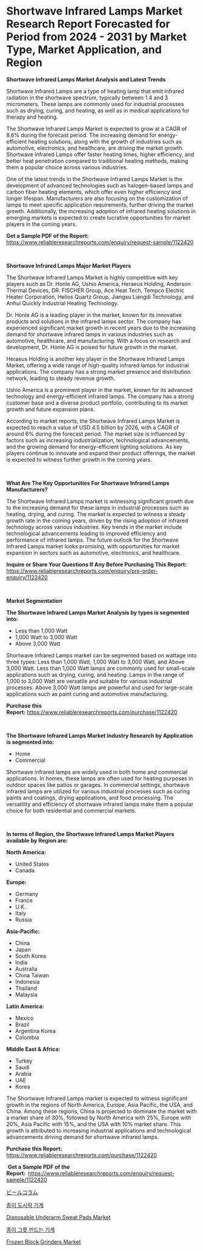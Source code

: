 <p><h1>Shortwave Infrared Lamps Market Research Report Forecasted for Period from 2024 -  2031 by Market Type, Market Application, and Region</h1></p><p><strong>Shortwave Infrared Lamps Market Analysis and Latest Trends</strong></p>
<p><p>Shortwave Infrared Lamps are a type of heating lamp that emit infrared radiation in the shortwave spectrum, typically between 1.4 and 3 micrometers. These lamps are commonly used for industrial processes such as drying, curing, and heating, as well as in medical applications for therapy and heating.</p><p>The Shortwave Infrared Lamps Market is expected to grow at a CAGR of 8.6% during the forecast period. The increasing demand for energy-efficient heating solutions, along with the growth of industries such as automotive, electronics, and healthcare, are driving the market growth. Shortwave Infrared Lamps offer faster heating times, higher efficiency, and better heat penetration compared to traditional heating methods, making them a popular choice across various industries.</p><p>One of the latest trends in the Shortwave Infrared Lamps Market is the development of advanced technologies such as halogen-based lamps and carbon fiber heating elements, which offer even higher efficiency and longer lifespan. Manufacturers are also focusing on the customization of lamps to meet specific application requirements, further driving the market growth. Additionally, the increasing adoption of infrared heating solutions in emerging markets is expected to create lucrative opportunities for market players in the coming years.</p></p>
<p><strong>Get a Sample PDF of the Report:&nbsp;</strong> <a href="https://www.reliableresearchreports.com/enquiry/request-sample/1122420">https://www.reliableresearchreports.com/enquiry/request-sample/1122420</a></p>
<p>&nbsp;</p>
<p><strong>Shortwave Infrared Lamps Major Market Players</strong></p>
<p><p>The Shortwave Infrared Lamps Market is highly competitive with key players such as Dr. Honle AG, Ushio America, Heraeus Holding, Anderson Thermal Devices, DR. FISCHER Group, Ace Heat Tech, Tempco Electric Heater Corporation, Helios Quartz Group, Jiangsu Liangdi Technology, and Anhui Quickly Industrial Heating Technology.</p><p>Dr. Honle AG is a leading player in the market, known for its innovative products and solutions in the infrared lamps sector. The company has experienced significant market growth in recent years due to the increasing demand for shortwave infrared lamps in various industries such as automotive, healthcare, and manufacturing. With a focus on research and development, Dr. Honle AG is poised for future growth in the market.</p><p>Heraeus Holding is another key player in the Shortwave Infrared Lamps Market, offering a wide range of high-quality infrared lamps for industrial applications. The company has a strong market presence and distribution network, leading to steady revenue growth.</p><p>Ushio America is a prominent player in the market, known for its advanced technology and energy-efficient infrared lamps. The company has a strong customer base and a diverse product portfolio, contributing to its market growth and future expansion plans.</p><p>According to market reports, the Shortwave Infrared Lamps Market is expected to reach a value of USD 4.5 billion by 2026, with a CAGR of around 6% during the forecast period. The market size is influenced by factors such as increasing industrialization, technological advancements, and the growing demand for energy-efficient lighting solutions. As key players continue to innovate and expand their product offerings, the market is expected to witness further growth in the coming years.</p></p>
<p>&nbsp;</p>
<p><strong>What Are The Key Opportunities For Shortwave Infrared Lamps Manufacturers?</strong></p>
<p><p>The Shortwave Infrared Lamps market is witnessing significant growth due to the increasing demand for these lamps in industrial processes such as heating, drying, and curing. The market is expected to witness a steady growth rate in the coming years, driven by the rising adoption of infrared technology across various industries. Key trends in the market include technological advancements leading to improved efficiency and performance of infrared lamps. The future outlook for the Shortwave Infrared Lamps market looks promising, with opportunities for market expansion in sectors such as automotive, electronics, and healthcare.</p></p>
<p><strong>Inquire or Share Your Questions If Any Before Purchasing This Report:</strong> <a href="https://www.reliableresearchreports.com/enquiry/pre-order-enquiry/1122420">https://www.reliableresearchreports.com/enquiry/pre-order-enquiry/1122420</a></p>
<p>&nbsp;</p>
<p><strong>Market Segmentation</strong></p>
<p><strong>The Shortwave Infrared Lamps Market Analysis by types is segmented into:</strong></p>
<p><ul><li>Less than 1,000 Watt</li><li>1,000 Watt to 3,000 Watt</li><li>Above 3,000 Watt</li></ul></p>
<p><p>Shortwave Infrared Lamps market can be segmented based on wattage into three types: Less than 1,000 Watt, 1,000 Watt to 3,000 Watt, and Above 3,000 Watt. Less than 1,000 Watt lamps are commonly used for small-scale applications such as drying, curing, and heating. Lamps in the range of 1,000 to 3,000 Watt are versatile and suitable for various industrial processes. Above 3,000 Watt lamps are powerful and used for large-scale applications such as paint curing and automotive manufacturing.</p></p>
<p><strong>Purchase this Report:&nbsp;</strong><a href="https://www.reliableresearchreports.com/purchase/1122420">https://www.reliableresearchreports.com/purchase/1122420</a></p>
<p>&nbsp;</p>
<p><strong>The Shortwave Infrared Lamps Market Industry Research by Application is segmented into:</strong></p>
<p><ul><li>Home</li><li>Commercial</li></ul></p>
<p><p>Shortwave infrared lamps are widely used in both home and commercial applications. In homes, these lamps are often used for heating purposes in outdoor spaces like patios or garages. In commercial settings, shortwave infrared lamps are utilized for various industrial processes such as curing paints and coatings, drying applications, and food processing. The versatility and efficiency of shortwave infrared lamps make them a popular choice for both residential and commercial markets.</p></p>
<p>&nbsp;</p>
<p><strong>In terms of Region, the Shortwave Infrared Lamps Market Players available by Region are:</strong></p>
<p>
    <p> <strong> North America: </strong>
        <ul>
            <li>United States</li>
            <li>Canada</li>
        </ul>
        </p> 
    <p> <strong> Europe: </strong>
        <ul>
            <li>Germany</li>
            <li>France</li>
            <li>U.K.</li>
            <li>Italy</li>
            <li>Russia</li>
        </ul>
        </p> 
    <p> <strong> Asia-Pacific: </strong>
        <ul>
            <li>China</li>
            <li>Japan</li>
            <li>South Korea</li>
            <li>India</li>
            <li>Australia</li>
            <li>China Taiwan</li>
            <li>Indonesia</li>
            <li>Thailand</li>
            <li>Malaysia</li>
        </ul>
        </p> 
    <p> <strong> Latin America: </strong>
        <ul>
            <li>Mexico</li>
            <li>Brazil</li>
            <li>Argentina Korea</li>
            <li>Colombia</li>
        </ul>
        </p> 
    <p> <strong> Middle East & Africa: </strong>
        <ul>
            <li>Turkey</li>
            <li>Saudi</li>
            <li>Arabia</li>
            <li>UAE</li>
            <li>Korea</li>
        </ul>
    </p>
    </p>
<p><p>The Shortwave Infrared Lamps market is expected to witness significant growth in the regions of North America, Europe, Asia Pacific, the USA, and China. Among these regions, China is projected to dominate the market with a market share of 30%, followed by North America with 25%, Europe with 20%, Asia Pacific with 15%, and the USA with 10% market share. This growth is attributed to increasing industrial applications and technological advancements driving demand for shortwave infrared lamps.</p></p>
<p><strong>Purchase this Report: </strong><a href="https://www.reliableresearchreports.com/purchase/1122420">https://www.reliableresearchreports.com/purchase/1122420</a></p>
<p>&nbsp;<strong>Get a Sample PDF of the Report:&nbsp;&nbsp;</strong><a href="https://www.reliableresearchreports.com/enquiry/request-sample/1122420">https://www.reliableresearchreports.com/enquiry/request-sample/1122420</a></p>
<p><strong></strong></p>
<p><p><a href="https://github.com/lrlmopnhwd79300/Market-Research-Report-List-1/blob/main/78053235448.md">ビールコラム</a></p><p><a href="https://github.com/GabrielBlanda5656/Market-Research-Report-List-1/blob/main/50263165061.md">종이 도시락 기계</a></p><p><a href="https://github.com/joannagoyvaerts/Market-Research-Report-List-1/blob/main/disposable-underarm-sweat-pads-market.md">Disposable Underarm Sweat Pads Market</a></p><p><a href="https://github.com/vsckjg50460/Market-Research-Report-List-1/blob/main/39743865060.md">종이 그릇 만드는 기계</a></p><p><a href="https://issuu.com/reportprime-2/docs/frozen-block-grinders-market-size-2030.pptx">Frozen Block Grinders Market</a></p></p>